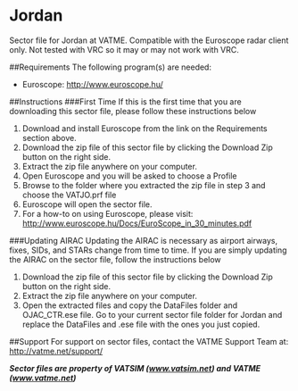Jordan
========

Sector file for Jordan at VATME. Compatible with the Euroscope radar client only. Not tested with VRC so it may or may not work with VRC.

##Requirements
The following program(s) are needed:

* Euroscope: http://www.euroscope.hu/

##Instructions
###First Time
If this is the first time that you are downloading this sector file, please follow these instructions below

1. Download and install Euroscope from the link on the Requirements section above.
2. Download the zip file of this sector file by clicking the Download Zip button on the right side.
3. Extract the zip file anywhere on your computer.
4. Open Euroscope and you will be asked to choose a Profile
5. Browse to the folder where you extracted the zip file in step 3 and choose the VATJO.prf file
6. Euroscope will open the sector file.
7. For a how-to on using Euroscope, please visit: http://www.euroscope.hu/Docs/EuroScope_in_30_minutes.pdf

###Updating AIRAC
Updating the AIRAC is necessary as airport airways, fixes, SIDs, and STARs change from time to time. If you are simply updating the AIRAC on the sector file, follow the instructions below

1. Download the zip file of this sector file by clicking the Download Zip button on the right side.
2. Extract the zip file anywhere on your computer.
3. Open the extracted files and copy the DataFiles folder and OJAC_CTR.ese file. Go to your current sector file folder for Jordan and replace the DataFiles and .ese file with the ones you just copied. 

##Support
For support on sector files, contact the VATME Support Team at: http://vatme.net/support/

***Sector files are property of VATSIM (www.vatsim.net) and VATME (www.vatme.net)***
